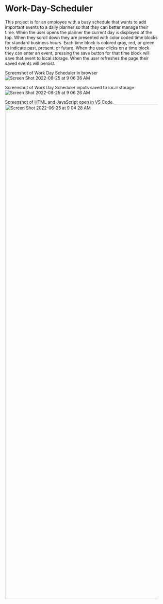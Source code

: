 # Work-Day-Scheduler

This project is for an employee with a busy schedule that wants to add important events to a daily planner so that they can better manage their time. When the user opens the planner the current day is displayed at the top. When they scroll down they are presented with color coded time blocks for standard business hours. Each time block is colored gray, red, or green to indicate past, present, or future. When the user clicks on a time block they can enter an event, pressing the save button for that time block will save that event to local storage. When the user refreshes the page their saved events will persist.

Screenshot of Work Day Scheduler in browser
![Screen Shot 2022-06-25 at 9 06 36 AM](https://user-images.githubusercontent.com/86730331/175774756-9ab434f1-47ba-41f6-9f50-7bdb020e833b.png)

Screenshot of Work Day Scheduler inputs saved to local storage
![Screen Shot 2022-06-25 at 9 06 26 AM](https://user-images.githubusercontent.com/86730331/175774757-e1718b9d-c5ac-42d6-b20d-3f520887be85.png)

Screenshot of HTML and JavaScript open in VS Code.
<img width="1624" alt="Screen Shot 2022-06-25 at 9 04 28 AM" src="https://user-images.githubusercontent.com/86730331/175774764-e7134acb-a37d-47ec-a94c-31072c326a9a.png">

